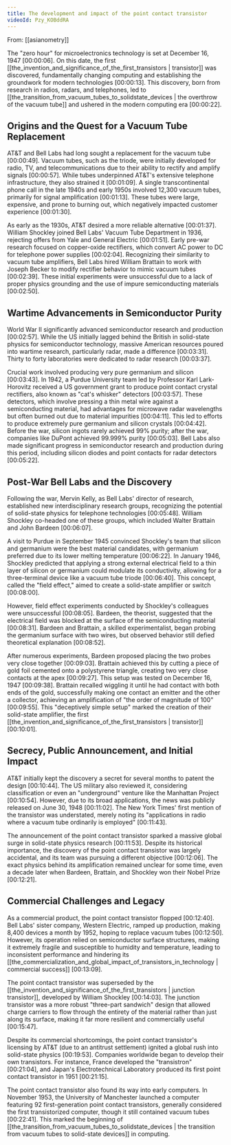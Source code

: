 ```yaml
---
title: The development and impact of the point contact transistor
videoId: Pzy_KOBddRA
---
```


From: [[asianometry]] <br/> 

The "zero hour" for microelectronics technology is set at December 16, 1947 <a class="yt-timestamp" data-t="00:00:06">[00:00:06]</a>. On this date, the first [[the_invention_and_significance_of_the_first_transistors | transistor]] was discovered, fundamentally changing computing and establishing the groundwork for modern technologies <a class="yt-timestamp" data-t="00:00:13">[00:00:13]</a>. This discovery, born from research in radios, radars, and telephones, led to [[the_transition_from_vacuum_tubes_to_solidstate_devices | the overthrow of the vacuum tube]] and ushered in the modern computing era <a class="yt-timestamp" data-t="00:00:22">[00:00:22]</a>.

## Origins and the Quest for a Vacuum Tube Replacement

AT&T and Bell Labs had long sought a replacement for the vacuum tube <a class="yt-timestamp" data-t="00:00:49">[00:00:49]</a>. Vacuum tubes, such as the triode, were initially developed for radio, TV, and telecommunications due to their ability to rectify and amplify signals <a class="yt-timestamp" data-t="00:00:57">[00:00:57]</a>. While tubes underpinned AT&T's extensive telephone infrastructure, they also strained it <a class="yt-timestamp" data-t="00:01:09">[00:01:09]</a>. A single transcontinental phone call in the late 1940s and early 1950s involved 12,300 vacuum tubes, primarily for signal amplification <a class="yt-timestamp" data-t="00:01:13">[00:01:13]</a>. These tubes were large, expensive, and prone to burning out, which negatively impacted customer experience <a class="yt-timestamp" data-t="00:01:30">[00:01:30]</a>.

As early as the 1930s, AT&T desired a more reliable alternative <a class="yt-timestamp" data-t="00:01:37">[00:01:37]</a>. William Shockley joined Bell Labs' Vacuum Tube Department in 1936, rejecting offers from Yale and General Electric <a class="yt-timestamp" data-t="00:01:51">[00:01:51]</a>. Early pre-war research focused on copper-oxide rectifiers, which convert AC power to DC for telephone power supplies <a class="yt-timestamp" data-t="00:02:04">[00:02:04]</a>. Recognizing their similarity to vacuum tube amplifiers, Bell Labs hired William Brattain to work with Joseph Becker to modify rectifier behavior to mimic vacuum tubes <a class="yt-timestamp" data-t="00:02:39">[00:02:39]</a>. These initial experiments were unsuccessful due to a lack of proper physics grounding and the use of impure semiconducting materials <a class="yt-timestamp" data-t="00:02:50">[00:02:50]</a>.

## Wartime Advancements in Semiconductor Purity

World War II significantly advanced semiconductor research and production <a class="yt-timestamp" data-t="00:02:57">[00:02:57]</a>. While the US initially lagged behind the British in solid-state physics for semiconductor technology, massive American resources poured into wartime research, particularly radar, made a difference <a class="yt-timestamp" data-t="00:03:31">[00:03:31]</a>. Thirty to forty laboratories were dedicated to radar research <a class="yt-timestamp" data-t="00:03:37">[00:03:37]</a>.

Crucial work involved producing very pure germanium and silicon <a class="yt-timestamp" data-t="00:03:43">[00:03:43]</a>. In 1942, a Purdue University team led by Professor Karl Lark-Horovitz received a US government grant to produce point contact crystal rectifiers, also known as "cat's whisker" detectors <a class="yt-timestamp" data-t="00:03:57">[00:03:57]</a>. These detectors, which involve pressing a thin metal wire against a semiconducting material, had advantages for microwave radar wavelengths but often burned out due to material impurities <a class="yt-timestamp" data-t="00:04:11">[00:04:11]</a>. This led to efforts to produce extremely pure germanium and silicon crystals <a class="yt-timestamp" data-t="00:04:42">[00:04:42]</a>. Before the war, silicon ingots rarely achieved 99% purity; after the war, companies like DuPont achieved 99.999% purity <a class="yt-timestamp" data-t="00:05:03">[00:05:03]</a>. Bell Labs also made significant progress in semiconductor research and production during this period, including silicon diodes and point contacts for radar detectors <a class="yt-timestamp" data-t="00:05:22">[00:05:22]</a>.

## Post-War Bell Labs and the Discovery

Following the war, Mervin Kelly, as Bell Labs' director of research, established new interdisciplinary research groups, recognizing the potential of solid-state physics for telephone technologies <a class="yt-timestamp" data-t="00:05:48">[00:05:48]</a>. William Shockley co-headed one of these groups, which included Walter Brattain and John Bardeen <a class="yt-timestamp" data-t="00:06:07">[00:06:07]</a>.

A visit to Purdue in September 1945 convinced Shockley's team that silicon and germanium were the best material candidates, with germanium preferred due to its lower melting temperature <a class="yt-timestamp" data-t="00:06:22">[00:06:22]</a>. In January 1946, Shockley predicted that applying a strong external electrical field to a thin layer of silicon or germanium could modulate its conductivity, allowing for a three-terminal device like a vacuum tube triode <a class="yt-timestamp" data-t="00:06:40">[00:06:40]</a>. This concept, called the "field effect," aimed to create a solid-state amplifier or switch <a class="yt-timestamp" data-t="00:08:00">[00:08:00]</a>.

However, field effect experiments conducted by Shockley's colleagues were unsuccessful <a class="yt-timestamp" data-t="00:08:05">[00:08:05]</a>. Bardeen, the theorist, suggested that the electrical field was blocked at the surface of the semiconducting material <a class="yt-timestamp" data-t="00:08:31">[00:08:31]</a>. Bardeen and Brattain, a skilled experimentalist, began probing the germanium surface with two wires, but observed behavior still defied theoretical explanation <a class="yt-timestamp" data-t="00:08:52">[00:08:52]</a>.

After numerous experiments, Bardeen proposed placing the two probes very close together <a class="yt-timestamp" data-t="00:09:03">[00:09:03]</a>. Brattain achieved this by cutting a piece of gold foil cemented onto a polystyrene triangle, creating two very close contacts at the apex <a class="yt-timestamp" data-t="00:09:27">[00:09:27]</a>. This setup was tested on December 16, 1947 <a class="yt-timestamp" data-t="00:09:38">[00:09:38]</a>. Brattain recalled wiggling it until he had contact with both ends of the gold, successfully making one contact an emitter and the other a collector, achieving an amplification of "the order of magnitude of 100" <a class="yt-timestamp" data-t="00:09:55">[00:09:55]</a>. This "deceptively simple setup" marked the creation of their solid-state amplifier, the first [[the_invention_and_significance_of_the_first_transistors | transistor]] <a class="yt-timestamp" data-t="00:10:01">[00:10:01]</a>.

## Secrecy, Public Announcement, and Initial Impact

AT&T initially kept the discovery a secret for several months to patent the design <a class="yt-timestamp" data-t="00:10:44">[00:10:44]</a>. The US military also reviewed it, considering classification or even an "underground" venture like the Manhattan Project <a class="yt-timestamp" data-t="00:10:54">[00:10:54]</a>. However, due to its broad applications, the news was publicly released on June 30, 1948 <a class="yt-timestamp" data-t="00:11:02">[00:11:02]</a>. The New York Times' first mention of the transistor was understated, merely noting its "applications in radio where a vacuum tube ordinarily is employed" <a class="yt-timestamp" data-t="00:11:43">[00:11:43]</a>.

The announcement of the point contact transistor sparked a massive global surge in solid-state physics research <a class="yt-timestamp" data-t="00:11:53">[00:11:53]</a>. Despite its historical importance, the discovery of the point contact transistor was largely accidental, and its team was pursuing a different objective <a class="yt-timestamp" data-t="00:12:06">[00:12:06]</a>. The exact physics behind its amplification remained unclear for some time, even a decade later when Bardeen, Brattain, and Shockley won their Nobel Prize <a class="yt-timestamp" data-t="00:12:21">[00:12:21]</a>.

## Commercial Challenges and Legacy

As a commercial product, the point contact transistor flopped <a class="yt-timestamp" data-t="00:12:40">[00:12:40]</a>. Bell Labs' sister company, Western Electric, ramped up production, making 8,400 devices a month by 1952, hoping to replace vacuum tubes <a class="yt-timestamp" data-t="00:12:50">[00:12:50]</a>. However, its operation relied on semiconductor surface structures, making it extremely fragile and susceptible to humidity and temperature, leading to inconsistent performance and hindering its [[the_commercialization_and_global_impact_of_transistors_in_technology | commercial success]] <a class="yt-timestamp" data-t="00:13:09">[00:13:09]</a>.

The point contact transistor was superseded by the [[the_invention_and_significance_of_the_first_transistors | junction transistor]], developed by William Shockley <a class="yt-timestamp" data-t="00:14:03">[00:14:03]</a>. The junction transistor was a more robust "three-part sandwich" design that allowed charge carriers to flow through the entirety of the material rather than just along its surface, making it far more resilient and commercially useful <a class="yt-timestamp" data-t="00:15:47">[00:15:47]</a>.

Despite its commercial shortcomings, the point contact transistor's licensing by AT&T (due to an antitrust settlement) ignited a global rush into solid-state physics <a class="yt-timestamp" data-t="00:19:53">[00:19:53]</a>. Companies worldwide began to develop their own transistors. For instance, France developed the "transistron" <a class="yt-timestamp" data-t="00:21:04">[00:21:04]</a>, and Japan's Electrotechnical Laboratory produced its first point contact transistor in 1951 <a class="yt-timestamp" data-t="00:21:15">[00:21:15]</a>.

The point contact transistor also found its way into early computers. In November 1953, the University of Manchester launched a computer featuring 92 first-generation point contact transistors, generally considered the first transistorized computer, though it still contained vacuum tubes <a class="yt-timestamp" data-t="00:22:41">[00:22:41]</a>. This marked the beginning of [[the_transition_from_vacuum_tubes_to_solidstate_devices | the transition from vacuum tubes to solid-state devices]] in computing.